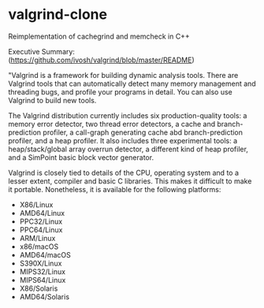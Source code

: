 # valgrind-clone

Reimplementation of cachegrind and memcheck in C++

Executive Summary: (https://github.com/ivosh/valgrind/blob/master/README)

"Valgrind is a framework for building dynamic analysis tools. There are
Valgrind tools that can automatically detect many memory management
and threading bugs, and profile your programs in detail. You can also
use Valgrind to build new tools.

The Valgrind distribution currently includes six production-quality
tools: a memory error detector, two thread error detectors, a cache
and branch-prediction profiler, a call-graph generating cache abd
branch-prediction profiler, and a heap profiler. It also includes
three experimental tools: a heap/stack/global array overrun detector,
a different kind of heap profiler, and a SimPoint basic block vector
generator.

Valgrind is closely tied to details of the CPU, operating system and to
a lesser extent, compiler and basic C libraries. This makes it difficult
to make it portable.  Nonetheless, it is available for the following
platforms: 

- X86/Linux
- AMD64/Linux
- PPC32/Linux
- PPC64/Linux
- ARM/Linux
- x86/macOS
- AMD64/macOS
- S390X/Linux
- MIPS32/Linux
- MIPS64/Linux
- X86/Solaris
- AMD64/Solaris
